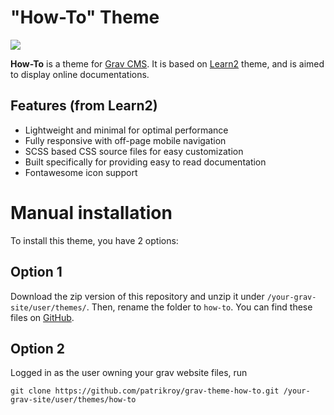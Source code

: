# "How-To" Theme

![](assets/how-to-screenshots.jpg)

**How-To** is a theme for [Grav CMS](http://github.com/getgrav/grav). It is based on [Learn2](https://github.com/getgrav/grav-theme-learn2) theme, and is aimed to display online documentations.

## Features (from Learn2)

* Lightweight and minimal for optimal performance
* Fully responsive with off-page mobile navigation
* SCSS based CSS source files for easy customization
* Built specifically for providing easy to read documentation
* Fontawesome icon support

# Manual installation
To install this theme, you have 2 options:

## Option 1
Download the zip version of this repository and unzip it under `/your-grav-site/user/themes/`. Then, rename the folder to `how-to`. You can find these files on [GitHub](https://github.com/patrikroy/grav-theme-how-to).

## Option 2
Logged in as the user owning your grav website files, run

    git clone https://github.com/patrikroy/grav-theme-how-to.git /your-grav-site/user/themes/how-to
